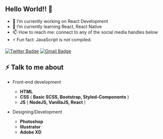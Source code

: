 ## Hello World!! 🤔

<!--
**debanjan-exe/debanjan-exe** is a ✨ _special_ ✨ repository because its `README.md` (this file) appears on your GitHub profile.

Here are some ideas to get you started:-->

- 🔭 I’m currently working on React Development
- 🌱 I’m currently learning React, React Native
- 📫 How to reach me: connect to any of the social media handles below
- ⚡ Fun fact: JavaScript is not compiled.
<!-- - 👯 I’m looking to collaborate on Youtube, Mail. -->
<!-- - 💬 Ask me about Javascript, React. -->
<!-- - 📫 How to reach me: twitter/deba.exe  -->
<!-- - 😄 Pronouns: He/His -->
<!-- - ⚡ Fun fact: I am an engineering student -->
<!--- 🤔 I’m looking for help with ...-->

[![Twitter Badge](https://img.shields.io/badge/-@deba_exe-1ca0f1?style=flat-square&labelColor=1ca0f1&logo=twitter&logoColor=white&link=https://twitter.com/deba_exe)](https://twitter.com/deba_exe) 
[![Gmail Badge](https://img.shields.io/badge/-deba16501@gmail.com-A9A9A9?style=flat-square&logo=Gmail&logoColor=red&link=mailto:deba16501@gmail.com)](mailto:deba16501@gmail.com)

## ⚡ Talk to me about
- Front-end development
    - **HTML**
    - **CSS** ( **Basic SCSS, Bootstrap, Styled-Components** )
    - **JS** ( **NodeJS, VanillaJS, React** )

- Designing/Development
    - **Photoshop**
    - **Illustrator**
    - **Adobe XD**

